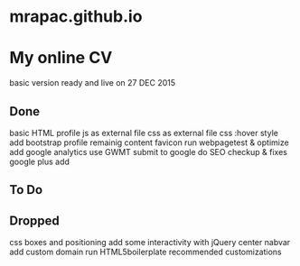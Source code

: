 # mrapac.github.io


My online CV
============

basic version ready and live on 27 DEC 2015

Done
----
basic HTML profile
js as external file
css as external file
css :hover style
add bootstrap 
profile remainig content
favicon 
run webpagetest & optimize 
add google analytics
use GWMT
submit to google 
do SEO checkup & fixes 
google plus add 


To Do
-----



Dropped
-------
css boxes and positioning 
add some interactivity with jQuery 
center nabvar
add custom domain
run HTML5boilerplate recommended customizations